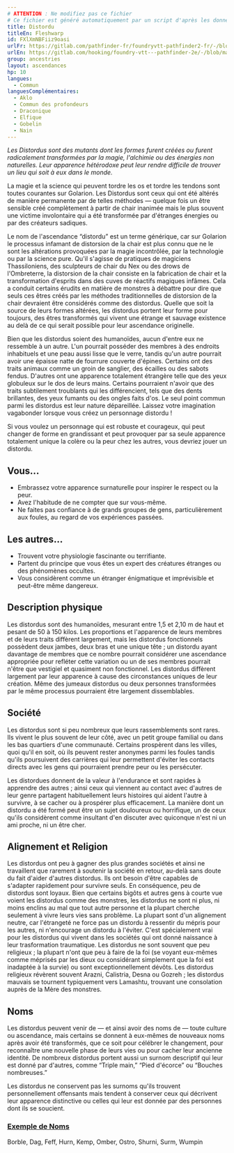 ```yaml
---
# ATTENTION : Ne modifiez pas ce fichier
# Ce fichier est généré automatiquement par un script d'après les données du module Foundry VTT officiel et de sa traduction
title: Distordu
titleEn: Fleshwarp
id: FXlXmNBFiiz9oasi
urlFr: https://gitlab.com/pathfinder-fr/foundryvtt-pathfinder2-fr/-/blob/master/data/ancestries/FXlXmNBFiiz9oasi.htm
urlEn: https://gitlab.com/hooking/foundry-vtt---pathfinder-2e/-/blob/master/packs/data/ancestries.db/fleshwarp.json
group: ancestries
layout: ascendances
hp: 10
langues:
  - Commun
languesComplémentaires:
  - Aklo
  - Commun des profondeurs
  - Draconique
  - Elfique
  - Gobelin
  - Nain
---
```

*Les Distordus sont des mutants dont les formes furent créées ou furent radicalement transformées par la magie, l'alchimie ou des énergies non naturelles. Leur apparence hétérodoxe peut leur rendre difficile de trouver un lieu qui soit à eux dans le monde.*

La magie et la science qui peuvent tordre les os et tordre les tendons sont toutes courantes sur Golarion. Les Distordus sont ceux qui ont été altérés de manière permanente par de telles méthodes — quelque fois un être sensible créé complètement à partir de chair inanimée mais le plus souvent une victime involontaire qui a été transformée par d'étranges énergies ou par des créateurs sadiques.

Le nom de l'ascendance “distordu” est un terme générique, car sur Golarion le processus infamant de distorsion de la chair est plus connu que ne le sont les altérations provoquées par la magie incontrôlée, par la technologie ou par la science pure. Qu'il s'agisse de pratiques de magiciens Thassiloniens, des sculpteurs de chair du Nex ou des drows de l'Ombreterre, la distorsion de la chair consiste en la fabrication de chair et la transformation d'esprits dans des cuves de réactifs magiques infâmes. Cela a conduit certains érudits en matière de monstres à débattre pour dire que seuls ces êtres créés par les méthodes traditionnelles de distorsion de la chair devraient être considérés comme des distordus. Quelle que soit la source de leurs formes altérées, les distordus portent leur forme pour toujours, des êtres transformés qui vivent une étrange et sauvage existence au delà de ce qui serait possible pour leur ascendance originelle.

Bien que les distordus soient des humanoïdes, aucun d'entre eux ne ressemble à un autre. L'un pourrait posséder des membres à des endroits inhabituels et une peau aussi lisse que le verre, tandis qu'un autre pourrait avoir une épaisse natte de fourrure couverte d'épines. Certains ont des traits animaux comme un groin de sanglier, des écailles ou des sabots fendus. D'autres ont une apparence totalement étrangère telle que des yeux globuleux sur le dos de leurs mains. Certains pourraient n'avoir que des traits subtilement troublants qui les différencient, tels que des dents brillantes, des yeux fumants ou des ongles faits d'os. Le seul point commun parmi les distordus est leur nature dépareillée. Laissez votre imagination vagabonder lorsque vous créez un personnage distordu !

Si vous voulez un personnage qui est robuste et courageux, qui peut changer de forme en grandissant et peut provoquer par sa seule apparence totalement unique la colère ou la peur chez les autres, vous devriez jouer un distordu.

## Vous...

- Embrassez votre apparence surnaturelle pour inspirer le respect ou la peur.
- Avez l'habitude de ne compter que sur vous-même.
- Ne faites pas confiance à de grands groupes de gens, particulièrement aux foules, au regard de vos expériences passées.

## Les autres...

- Trouvent votre physiologie fascinante ou terrifiante.
- Partent du principe que vous êtes un expert des créatures étranges ou des phénomènes occultes.
- Vous considèrent comme un étranger énigmatique et imprévisible et peut-être même dangereux.

## Description physique

Les distordus sont des humanoïdes, mesurant entre 1,5 et 2,10 m de haut et pesant de 50 à 150 kilos. Les proportions et l'apparence de leurs membres et de leurs traits diffèrent largement, mais les distordus fonctionnels possèdent deux jambes, deux bras et une unique tête ; un distordu ayant davantage de membres que ce nombre pourrait considérer une ascendance appropriée pour refléter cette variation ou un de ses membres pourrait n'être que vestigiel et quasiment non fonctionnel. Les distordus diffèrent largement par leur apparence à cause des circonstances uniques de leur création. Même des jumeaux distordus ou deux personnes transformées par le même processus pourraient être largement dissemblables.

## Société

Les distordus sont si peu nombreux que leurs rassemblements sont rares. Ils vivent le plus souvent de leur côté, avec un petit groupe familial ou dans les bas quartiers d'une communauté. Certains prospèrent dans les villes, quoi qu'il en soit, où ils peuvent rester anonymes parmi les foules tandis qu'ils poursuivent des carrières qui leur permettent d'éviter les contacts directs avec les gens qui pourraient prendre peur ou les persécuter.

Les distordues donnent de la valeur à l'endurance et sont rapides à apprendre des autres ; ainsi ceux qui viennent au contact avec d'autres de leur genre partagent habituellement leurs histoires qui aident l'autre à survivre, à se cacher ou à prospérer plus efficacement. La manière dont un distordu a été formé peut être un sujet douloureux ou horrifique, un de ceux qu'ils considèrent comme insultant d'en discuter avec quiconque n'est ni un ami proche, ni un être cher.

## Alignement et Religion

Les distordus ont peu à gagner des plus grandes sociétés et ainsi ne travaillent que rarement à soutenir la société en retour, au-delà sans doute du fait d'aider d'autres distordus. Ils ont besoin d'être capables de s'adapter rapidement pour survivre seuls. En conséquence, peu de distordus sont loyaux. Bien que certains bigôts et autres gens à courte vue voient les distordus comme des monstres, les distordus ne sont ni plus, ni moins enclins au mal que tout autre personne et la plupart cherche seulement à vivre leurs vies sans problème. La plupart sont d'un alignement neutre, car l'étrangeté ne force pas un distordu à ressentir du mépris pour les autres, ni n'encourage un distordu à l'éviter. C'est spécialement vrai pour les distordus qui vivent dans les sociétés qui ont donné naissance à leur trasformation traumatique. Les distordus ne sont souvent que peu religieux ; la plupart n'ont que peu à faire de la foi (se voyant eux-mêmes comme méprisés par les dieux ou considérant simplement que la foi est inadaptée à la survie) ou sont exceptionnellement dévôts. Les distordus religieux révèrent souvent Arazni, Calistria, Desna ou Gozreh ; les distordus mauvais se tournent typiquement vers Lamashtu, trouvant une consolation auprès de la Mère des monstres.

## Noms

Les distordus peuvent venir de — et ainsi avoir des noms de — toute culture ou ascendance, mais certains se donnent à eux-mêmes de nouveaux noms après avoir été transformés, que ce soit pour célébrer le changement, pour reconnaître une nouvelle phase de leurs vies ou pour cacher leur ancienne identité. De nombreux distordus portent aussi un surnom descriptif qui leur est donné par d'autres, comme “Triple main,” “Pied d'écorce” ou “Bouches nombreuses.”

Les distordus ne conservent pas les surnoms qu'ils trouvent personnellement offensants mais tendent à conserver ceux qui décrivent leur apparence distinctive ou celles qui leur est donnée par des personnes dont ils se soucient.

### <span style="text-decoration: underline;">Exemple de Noms

Borble, Dag, Feff, Hurn, Kemp, Omber, Ostro, Shurni, Surm, Wumpin
